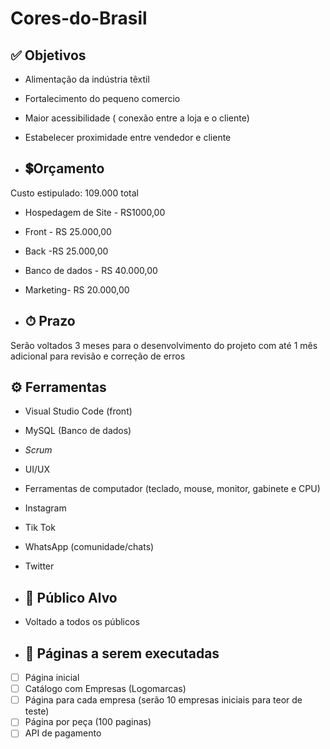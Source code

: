 # Cores-do-Brasil

## ✅ Objetivos

- Alimentação da indústria têxtil
- Fortalecimento do pequeno comercio
- Maior acessibilidade ( conexão entre a loja e o cliente)
- Estabelecer proximidade entre vendedor e cliente

- ## 💲Orçamento

Custo estipulado: 109.000 total

- Hospedagem de Site - RS1000,00
- Front - RS 25.000,00
- Back -RS 25.000,00
- Banco de dados - RS 40.000,00
- Marketing- RS 20.000,00

- ## ⏱ Prazo

Serão voltados 3 meses para o desenvolvimento do projeto com até 1 mês adicional para revisão e correção de erros

## ⚙ Ferramentas

- Visual Studio Code (front)
- MySQL (Banco de dados)
- *Scrum*
- UI/UX
- Ferramentas de computador (teclado, mouse, monitor, gabinete e CPU)
- Instagram
- Tik Tok
- WhatsApp (comunidade/chats)
- Twitter

- ## 🤼 Público Alvo

- Voltado a todos os públicos

- ## 📖 Páginas a serem executadas

- [ ]  Página inicial
- [ ]  Catálogo com Empresas (Logomarcas)
- [ ]  Página para cada empresa (serão 10 empresas iniciais para teor de teste)
- [ ]  Página por peça (100 paginas)
- [ ]  API de pagamento
